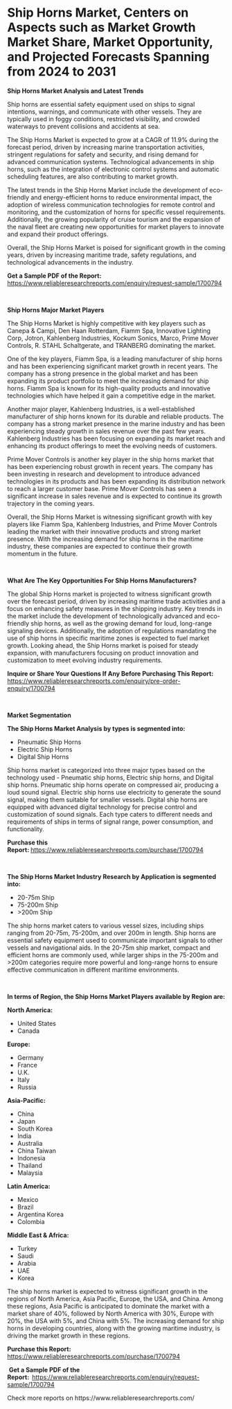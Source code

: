 <p><h1>Ship Horns Market, Centers on Aspects such as Market Growth Market Share, Market Opportunity, and Projected Forecasts Spanning from 2024 to 2031</h1></p><p><strong>Ship Horns Market Analysis and Latest Trends</strong></p>
<p><p>Ship horns are essential safety equipment used on ships to signal intentions, warnings, and communicate with other vessels. They are typically used in foggy conditions, restricted visibility, and crowded waterways to prevent collisions and accidents at sea.</p><p>The Ship Horns Market is expected to grow at a CAGR of 11.9% during the forecast period, driven by increasing marine transportation activities, stringent regulations for safety and security, and rising demand for advanced communication systems. Technological advancements in ship horns, such as the integration of electronic control systems and automatic scheduling features, are also contributing to market growth.</p><p>The latest trends in the Ship Horns Market include the development of eco-friendly and energy-efficient horns to reduce environmental impact, the adoption of wireless communication technologies for remote control and monitoring, and the customization of horns for specific vessel requirements. Additionally, the growing popularity of cruise tourism and the expansion of the naval fleet are creating new opportunities for market players to innovate and expand their product offerings.</p><p>Overall, the Ship Horns Market is poised for significant growth in the coming years, driven by increasing maritime trade, safety regulations, and technological advancements in the industry.</p></p>
<p><strong>Get a Sample PDF of the Report:&nbsp;</strong> <a href="https://www.reliableresearchreports.com/enquiry/request-sample/1700794">https://www.reliableresearchreports.com/enquiry/request-sample/1700794</a></p>
<p>&nbsp;</p>
<p><strong>Ship Horns Major Market Players</strong></p>
<p><p>The Ship Horns Market is highly competitive with key players such as Canepa & Campi, Den Haan Rotterdam, Fiamm Spa, Innovative Lighting Corp, Jotron, Kahlenberg Industries, Kockum Sonics, Marco, Prime Mover Controls, R. STAHL Schaltgerate, and TRANBERG dominating the market.</p><p>One of the key players, Fiamm Spa, is a leading manufacturer of ship horns and has been experiencing significant market growth in recent years. The company has a strong presence in the global market and has been expanding its product portfolio to meet the increasing demand for ship horns. Fiamm Spa is known for its high-quality products and innovative technologies which have helped it gain a competitive edge in the market.</p><p>Another major player, Kahlenberg Industries, is a well-established manufacturer of ship horns known for its durable and reliable products. The company has a strong market presence in the marine industry and has been experiencing steady growth in sales revenue over the past few years. Kahlenberg Industries has been focusing on expanding its market reach and enhancing its product offerings to meet the evolving needs of customers.</p><p>Prime Mover Controls is another key player in the ship horns market that has been experiencing robust growth in recent years. The company has been investing in research and development to introduce advanced technologies in its products and has been expanding its distribution network to reach a larger customer base. Prime Mover Controls has seen a significant increase in sales revenue and is expected to continue its growth trajectory in the coming years.</p><p>Overall, the Ship Horns Market is witnessing significant growth with key players like Fiamm Spa, Kahlenberg Industries, and Prime Mover Controls leading the market with their innovative products and strong market presence. With the increasing demand for ship horns in the maritime industry, these companies are expected to continue their growth momentum in the future.</p></p>
<p>&nbsp;</p>
<p><strong>What Are The Key Opportunities For Ship Horns Manufacturers?</strong></p>
<p><p>The global Ship Horns market is projected to witness significant growth over the forecast period, driven by increasing maritime trade activities and a focus on enhancing safety measures in the shipping industry. Key trends in the market include the development of technologically advanced and eco-friendly ship horns, as well as the growing demand for loud, long-range signaling devices. Additionally, the adoption of regulations mandating the use of ship horns in specific maritime zones is expected to fuel market growth. Looking ahead, the Ship Horns market is poised for steady expansion, with manufacturers focusing on product innovation and customization to meet evolving industry requirements.</p></p>
<p><strong>Inquire or Share Your Questions If Any Before Purchasing This Report:</strong> <a href="https://www.reliableresearchreports.com/enquiry/pre-order-enquiry/1700794">https://www.reliableresearchreports.com/enquiry/pre-order-enquiry/1700794</a></p>
<p>&nbsp;</p>
<p><strong>Market Segmentation</strong></p>
<p><strong>The Ship Horns Market Analysis by types is segmented into:</strong></p>
<p><ul><li>Pneumatic Ship Horns</li><li>Electric Ship Horns</li><li>Digital Ship Horns</li></ul></p>
<p><p>Ship horns market is categorized into three major types based on the technology used - Pneumatic ship horns, Electric ship horns, and Digital ship horns. Pneumatic ship horns operate on compressed air, producing a loud sound signal. Electric ship horns use electricity to generate the sound signal, making them suitable for smaller vessels. Digital ship horns are equipped with advanced digital technology for precise control and customization of sound signals. Each type caters to different needs and requirements of ships in terms of signal range, power consumption, and functionality.</p></p>
<p><strong>Purchase this Report:&nbsp;</strong><a href="https://www.reliableresearchreports.com/purchase/1700794">https://www.reliableresearchreports.com/purchase/1700794</a></p>
<p>&nbsp;</p>
<p><strong>The Ship Horns Market Industry Research by Application is segmented into:</strong></p>
<p><ul><li>20-75m Ship</li><li>75-200m Ship</li><li>>200m Ship</li></ul></p>
<p><p>The ship horns market caters to various vessel sizes, including ships ranging from 20-75m, 75-200m, and over 200m in length. Ship horns are essential safety equipment used to communicate important signals to other vessels and navigational aids. In the 20-75m ship market, compact and efficient horns are commonly used, while larger ships in the 75-200m and >200m categories require more powerful and long-range horns to ensure effective communication in different maritime environments.</p></p>
<p>&nbsp;</p>
<p><strong>In terms of Region, the Ship Horns Market Players available by Region are:</strong></p>
<p>
    <p> <strong> North America: </strong>
        <ul>
            <li>United States</li>
            <li>Canada</li>
        </ul>
        </p> 
    <p> <strong> Europe: </strong>
        <ul>
            <li>Germany</li>
            <li>France</li>
            <li>U.K.</li>
            <li>Italy</li>
            <li>Russia</li>
        </ul>
        </p> 
    <p> <strong> Asia-Pacific: </strong>
        <ul>
            <li>China</li>
            <li>Japan</li>
            <li>South Korea</li>
            <li>India</li>
            <li>Australia</li>
            <li>China Taiwan</li>
            <li>Indonesia</li>
            <li>Thailand</li>
            <li>Malaysia</li>
        </ul>
        </p> 
    <p> <strong> Latin America: </strong>
        <ul>
            <li>Mexico</li>
            <li>Brazil</li>
            <li>Argentina Korea</li>
            <li>Colombia</li>
        </ul>
        </p> 
    <p> <strong> Middle East & Africa: </strong>
        <ul>
            <li>Turkey</li>
            <li>Saudi</li>
            <li>Arabia</li>
            <li>UAE</li>
            <li>Korea</li>
        </ul>
    </p>
    </p>
<p><p>The ship horns market is expected to witness significant growth in the regions of North America, Asia Pacific, Europe, the USA, and China. Among these regions, Asia Pacific is anticipated to dominate the market with a market share of 40%, followed by North America with 30%, Europe with 20%, the USA with 5%, and China with 5%. The increasing demand for ship horns in developing countries, along with the growing maritime industry, is driving the market growth in these regions.</p></p>
<p><strong>Purchase this Report: </strong><a href="https://www.reliableresearchreports.com/purchase/1700794">https://www.reliableresearchreports.com/purchase/1700794</a></p>
<p>&nbsp;<strong>Get a Sample PDF of the Report:&nbsp;&nbsp;</strong><a href="https://www.reliableresearchreports.com/enquiry/request-sample/1700794">https://www.reliableresearchreports.com/enquiry/request-sample/1700794</a></p>
<p><strong></strong></p>
<p>Check more reports on https://www.reliableresearchreports.com/</p>